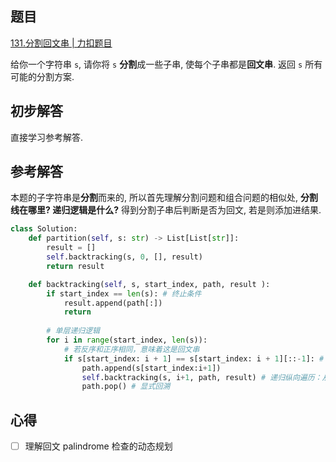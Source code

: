 ## 题目
[131.分割回文串 | 力扣题目](https://leetcode.cn/problems/palindrome-partitioning/)

给你一个字符串 `s`, 请你将 `s` **分割**成一些子串, 使每个子串都是**回文串**. 返回 `s` 所有可能的分割方案.

## 初步解答
直接学习参考解答.

## 参考解答
本题的子字符串是**分割**而来的, 所以首先理解分割问题和组合问题的相似处, **分割线在哪里? 递归逻辑是什么?** 得到分割子串后判断是否为回文, 若是则添加进结果.
```python
class Solution:
    def partition(self, s: str) -> List[List[str]]:
        result = []
        self.backtracking(s, 0, [], result)
        return result

    def backtracking(self, s, start_index, path, result ):
        if start_index == len(s): # 终止条件
            result.append(path[:])
            return
        
        # 单层递归逻辑
        for i in range(start_index, len(s)):
            # 若反序和正序相同，意味着这是回文串
            if s[start_index: i + 1] == s[start_index: i + 1][::-1]: # start_index 就是当前的分割线
                path.append(s[start_index:i+1])
                self.backtracking(s, i+1, path, result) # 递归纵向遍历：从下一处进行切割，判断其余是否仍为回文串
                path.pop() # 显式回溯
```

## 心得
- [ ] 理解回文 palindrome 检查的动态规划